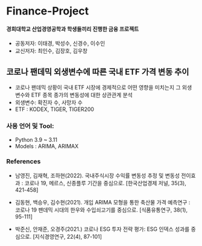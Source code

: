 # Finance-Project
#### 경희대학교 산업경영공학과 학생들끼리 진행한 금융 프로젝트 
- 공동저자: 이태경, 박성수, 신경수, 이수인
- 교신저자: 최인수, 김장호, 김우창

## 코로나 팬데믹 외생변수에 따른 국내 ETF 가격 변동 추이
- 코로나 팬데믹 상황이 국내 ETF 시장에 경제적으로 어떤 영향을 미치는지 그 외생변수와 ETF 종목 종가의 변동성에 대한 상관관계 분석
- 외생변수: 확진자 수, 사망자 수
- ETF : KODEX, TIGER, TIGER200

### 사용 언어 및 Tool:
- Python 3.9 ~ 3.11
- Models : ARIMA, ARIMAX

### References
- 남영진, 김재혁, 조하현(2022). 국내주식시장 수익률 변동성 추정 및 변동성 전이효과 : 코로나 19, 메르스, 신종플루 기간을 중심으로. [한국산업경제 저널, 35(3), 421-458]

- 김동현, 백승우, 김수현(2021). 개입 ARIMA 모형을 통한 축산물 가격 예측연구 : 코로나 19 팬데믹 시대의 한우와 수입쇠고기를 중심으로. [식품유통연구, 38(1), 95-111]

- 박준신, 안재준, 오경주(2021.) 코로나 ESG 투자 전략 평가: ESG 인덱스 성과를 중심으로. [지식경영연구, 22(4), 87-101]



